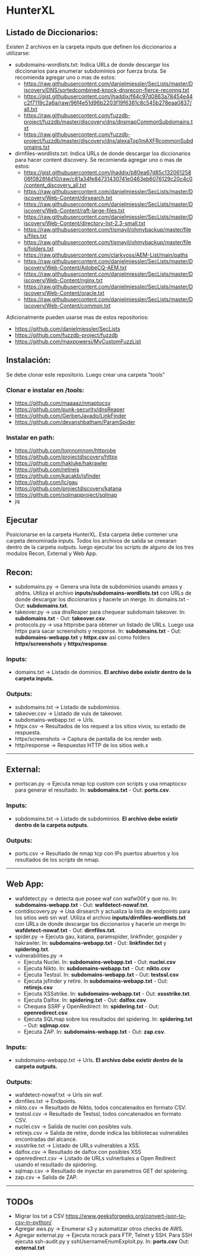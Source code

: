 # HunterXL

## Listado de Diccionarios:
Existen 2 archivos en la carpeta inputs que definen los diccionarios a utilizarse:
* subdomains-wordlists.txt: Indica URLs de donde descargar los diccionarios para enumerar subdominios por fuerza bruta. Se recomienda agregar uno o mas de estos:
  * https://raw.githubusercontent.com/danielmiessler/SecLists/master/Discovery/DNS/sortedcombined-knock-dnsrecon-fierce-reconng.txt
  * https://gist.githubusercontent.com/jhaddix/f64c97d0863a78454e44c2f7119c2a6a/raw/96f4e51d96b2203f19f6381c8c545b278eaa0837/all.txt
  * https://raw.githubusercontent.com/fuzzdb-project/fuzzdb/master/discovery/dns/dnsmapCommonSubdomains.txt
  * https://raw.githubusercontent.com/fuzzdb-project/fuzzdb/master/discovery/dns/alexaTop1mAXFRcommonSubdomains.txt
* dirnfiles-wordlists.txt: Indica URLs de donde descargar los diccionarios para hacer content discovery. Se recomienda agregar uno o mas de estos:
  * https://gist.githubusercontent.com/jhaddix/b80ea67d85c13206125806f0828f4d10/raw/c81a34fe84731430741e0463eb6076129c20c4c0/content_discovery_all.txt
  * https://raw.githubusercontent.com/danielmiessler/SecLists/master/Discovery/Web-Content/dirsearch.txt
  * https://raw.githubusercontent.com/danielmiessler/SecLists/master/Discovery/Web-Content/raft-large-files.txt
  * https://raw.githubusercontent.com/danielmiessler/SecLists/master/Discovery/Web-Content/directory-list-2.3-small.txt
  * https://raw.githubusercontent.com/tismayil/ohmybackup/master/files/files.txt
  * https://raw.githubusercontent.com/tismayil/ohmybackup/master/files/folders.txt
  * https://raw.githubusercontent.com/clarkvoss/AEM-List/main/paths
  * https://raw.githubusercontent.com/danielmiessler/SecLists/master/Discovery/Web-Content/AdobeCQ-AEM.txt
  * https://raw.githubusercontent.com/danielmiessler/SecLists/master/Discovery/Web-Content/nginx.txt
  * https://raw.githubusercontent.com/danielmiessler/SecLists/master/Discovery/Web-Content/oracle.txt
  * https://raw.githubusercontent.com/danielmiessler/SecLists/master/Discovery/Web-Content/common.txt  

Adicionalmente pueden usarse mas de estos repositorios:
* https://github.com/danielmiessler/SecLists
* https://github.com/fuzzdb-project/fuzzdb
* https://github.com/maxpowersi/MyCustomFuzzList

## Instalación:
Se debe clonar este repositorio. Luego crear una carpeta "tools"

### Clonar e instalar en /tools: 
* https://github.com/maaaaz/nmaptocsv
* https://github.com/punk-security/dnsReaper
* https://github.com/GerbenJavado/LinkFinder
* https://github.com/devanshbatham/ParamSpider

### Instalar en path:
* https://github.com/tomnomnom/httprobe
* https://github.com/projectdiscovery/httpx
* https://github.com/hakluke/hakrawler
* https://github.com/retirejs
* https://github.com/kacakb/jsfinder
* https://github.com/lc/gau
* https://github.com/projectdiscovery/katana
* https://github.com/sqlmapproject/sqlmap
* jq

## Ejecutar
Posicionarse en la carpeta HunterXL. Esta carpeta debe contener una carpeta denominada inputs. Todos los archivos de salida se creearan dentro de la carpeta outputs. luego ejecutar los scripts de alguno de los tres modulos Recon, External y Web App.

## Recon:
* subdomains.py -> Genera una lista de subdominios usando amass y altdns. Utiliza el archivo **inputs/subdomains-wordlists.txt** con URLs de donde descargar los diccionarios y hacerle un merge. In: domains.txt - Out: **subdomains.txt**.
* takeover.py -> usa dnsReaper para chequear subdomain takeover. In: **subdomains.txt** - Out: **takeover.csv**.
* protocols.py -> usa httprobe para obtener un listado de URLs. Luego usa httpx para sacar screenshots y response. In: **subdomains.txt** - Out: **subdomains-webapp.txt** y **httpx.csv** asi como folders **httpx/screenshots** y **httpx/response**.

### Inputs:
* domains.txt -> Listado de dominios. **El archivo debe existir dentro de la carpeta inputs.**

### Outputs:
* subdomains.txt -> Listado de subdominios.
* takeover.csv -> Listado de vuls de takeover.
* subdomains-webapp.txt -> Urls.
* httpx.csv -> Resultados de los request a los sitios vivos, su estado de respuesta.
* httpx/screenshots ->  Captura de pantalla de los render web.
* http/response -> Respuestas HTTP de los sitios web.x
---

## External:
* portscan.py -> Ejecuta nmap tcp custom con scripts y usa nmaptocsv para generar el resultado. In: **subdomains.txt** - Out: **ports.csv**.

### Inputs:
* subdomains.txt ->  Listado de subdominios. **El archivo debe existir dentro de la carpeta outputs.**

### Outputs:
* ports.csv -> Resultado de nmap tcp con IPs puertos abuertos y los resultados de los scripts de nmap.

---

## Web App:
* wafdetect.py -> detecta que posee waf con wafw00f y que no. In: **subdomains-webapp.txt** - Out: **wafdetect-nowaf.txt**.
* contdiscovery.py -> Usa dirsearch y actualiza la lista de endpoints para los sitios web sin waf. Utiliza el archivo **inputs/dirnfiles-wordlists.txt** con URLs de donde descargar los diccionarios y hacerle un merge In: **wafdetect-nowaf.txt** - Out: **dirnfiles.txt**.
* spider.py -> Ejecuta gau, katana, paramspider, linkfinder, gospider y hakrawler. In: **subdomains-webapp.txt** - Out: **linkfinder.txt** y **spidering.txt**.
* vulnerabilities.py ->
  * Ejecuta Nuclei. In: **subdomains-webapp.txt** - Out: **nuclei.csv**
  * Ejecuta Nikto. In: **subdomains-webapp.txt** - Out: **nikto.csv**
  * Ejecuta Testssl. In: **subdomains-webapp.txt** - Out: **testssl.csv** 
  * Ejecuta jsfinder y retire. In **subdomains-webapp.txt** - Out: **retirejs.csv** 
  * Ejecuta XSSstrike. In: **subdomains-webapp.txt** - Out: **xssstrike.txt**.
  * Ejecuta Dalfox. In: **spidering.txt** - Out: **dalfox.csv**.
  * Chequea SSRF y OpenRedirect: In: **spidering.txt** - Out: **openredirect.csv**.
  * Ejecuta SQLmap sobre los resultados del spidering. In: **spidering.txt** - Out: **sqlmap.csv**.
  * Ejecuta ZAP. In: **subdomains-webapp.txt** - Out: **zap.csv**.

### Inputs:
* subdomains-webapp.txt -> Urls. **El archivo debe existir dentro de la carpeta outputs.**

### Outputs:
* wafdetect-nowaf.txt -> Urls sin waf.
* dirnfiles.txt -> Endpoints.
* nikto.csv -> Resultado de Nikto, todos concatenados en formato CSV.
* testssl.csv -> Resultado de Testssl, todos concatenados en formato CSV.
* nuclei.csv -> Salida de nuclei con posibles vuls.
* retirejs.csv -> Salida de retire, donde indica las bibliotecas vulnerables encontradas del alcance.
* xssstrike.txt -> Listado de URLs vulnerables a XSS.
* dalfox.csv -> Resultado de dalfox con posibles XSS
* openredirect.csv -> Listado de URLs vulnerbales a Open Redirect usando el resultado de spidering.
* sqlmap.csv -> Resultado de inyectar en parametros GET del spidering.
* zap.csv -> Salida de ZAP.

---

## TODOs 
* Migrar los txt a CSV https://www.geeksforgeeks.org/convert-json-to-csv-in-python/
* Agregar aws.py -> Enumerar s3 y automatizar otros checks de AWS.
* Agregar external.py -> Ejecuta ncrack para FTP, Telnet y SSH. Para SSH ejecuta ssh-audit.py y sshUsernameEnumExploit.py. In: **ports.csv** Out: **external.txt**
